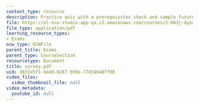 ```yaml
---
content_type: resource
description: Practice quiz with a prerequisites check and sample future problems.
file: https://ol-ocw-studio-app-qa.s3.amazonaws.com/courses/2-003j-dynamics-and-control-i-fall-2007/d831e5f14e490287599a77d34648ff98_survey.pdf
file_type: application/pdf
learning_resource_types:
- Exams
ocw_type: OCWFile
parent_title: Exams
parent_type: CourseSection
resourcetype: Document
title: survey.pdf
uid: d831e5f1-4e49-0287-599a-77d34648ff98
video_files:
  video_thumbnail_file: null
video_metadata:
  youtube_id: null
---
```


